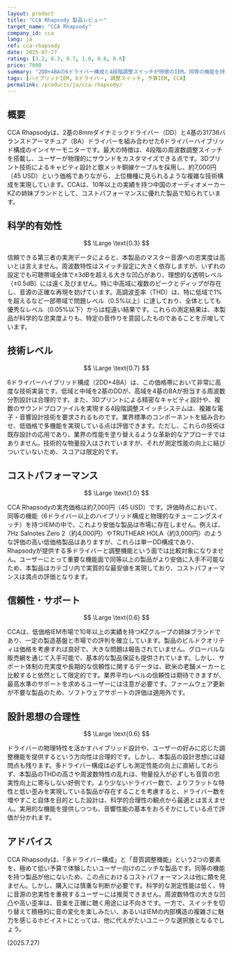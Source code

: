 ```yaml
---
layout: product
title: "CCA Rhapsody 製品レビュー"
target_name: "CCA Rhapsody"
company_id: cca
lang: ja
ref: cca-rhapsody
date: 2025-07-27
rating: [3.2, 0.3, 0.7, 1.0, 0.6, 0.6]
price: 7000
summary: "2DD+4BAの6ドライバー構成と4段階調整スイッチが特徴のIEM。同等の機能を持つ製品の中で最安価格を実現しているが、測定性能には多くの課題がある。"
tags: [ハイブリッドIEM, 6ドライバー, 調整スイッチ, 予算IEM, CCA]
permalink: /products/ja/cca-rhapsody/
---
```


## 概要

CCA Rhapsodyは、2基の8mmダイナミックドライバー（DD）と4基の31736バランスドアーマチュア（BA）ドライバーを組み合わせた6ドライバーハイブリッド構成のインイヤーモニターです。最大の特徴は、4段階の周波数調整スイッチを搭載し、ユーザーが物理的にサウンドをカスタマイズできる点です。3Dプリント技術によるキャビティ設計と銀メッキ銅線ケーブルを採用し、約7,000円（45 USD）という価格でありながら、上位機種に見られるような複雑な技術構成を実現しています。CCAは、10年以上の実績を持つ中国のオーディオメーカーKZの姉妹ブランドとして、コストパフォーマンスに優れた製品で知られています。

## 科学的有効性

$$ \Large \text{0.3} $$

信頼できる第三者の実測データによると、本製品のマスター音源への忠実度は高いとは言えません。周波数特性はスイッチ設定に大きく依存しますが、いずれの設定でも可聴帯域全体で±3dBを超える大きな凹凸があり、理想的な透明レベル（±0.5dB）には遠く及びません。特に中高域に複数のピークとディップが存在し、音源の正確な再現を妨げています。高調波歪率（THD）は、特に低域で1%を超えるなど一部帯域で問題レベル（0.5%以上）に達しており、全体としても優秀なレベル（0.05%以下）からは程遠い結果です。これらの測定結果は、本製品が科学的な忠実度よりも、特定の音作りを意図したものであることを示唆しています。

## 技術レベル

$$ \Large \text{0.7} $$

6ドライバーハイブリッド構成（2DD+4BA）は、この価格帯において非常に高度な技術実装です。低域と中域を2基のDDが、高域を4基のBAが担当する周波数分割設計は合理的です。また、3Dプリントによる精密なキャビティ設計や、複数のサウンドプロファイルを実現する4段階調整スイッチシステムは、複雑な電子・音響設計技術を要求されるものです。業界標準のコンポーネントを組み合わせ、低価格で多機能を実現している点は評価できます。ただし、これらの技術は既存設計の応用であり、業界の性能を塗り替えるような革新的なアプローチではありません。技術的な物量投入はされていますが、それが測定性能の向上に結びついていないため、スコアは限定的です。

## コストパフォーマンス

$$ \Large \text{1.0} $$

CCA Rhapsodyの実売価格は約7,000円（45 USD）です。評価時点において、同等の機能（6ドライバー以上のハイブリッド構成と物理的なチューニングスイッチ）を持つIEMの中で、これより安価な製品は市場に存在しません。例えば、7Hz Salnotes Zero 2（約4,000円）やTRUTHEAR HOLA（約3,000円）のような評価の高い低価格製品はありますが、これらは単一DD構成であり、Rhapsodyが提供する多ドライバーと調整機能という面では比較対象になりません。ユーザーにとって重要な機能面で同等以上の製品がより安価に入手不可能なため、本製品はカテゴリ内で実質的な最安値を実現しており、コストパフォーマンスは満点の評価となります。

## 信頼性・サポート

$$ \Large \text{0.6} $$

CCAは、低価格IEM市場で10年以上の実績を持つKZグループの姉妹ブランドであり、一定の製造基盤と市場での評判を確立しています。製品のビルドクオリティは価格を考慮すれば良好で、大きな問題は報告されていません。グローバルな販売網を通じて入手可能で、基本的な製品保証も提供されています。しかし、サポート体制の充実度や長期的な信頼性に関するデータは、欧米の老舗メーカーと比較すると依然として限定的です。業界平均レベルの信頼性は期待できますが、最高水準のサポートを求めるユーザーには注意が必要です。ファームウェア更新が不要な製品のため、ソフトウェアサポートの評価は適用外です。

## 設計思想の合理性

$$ \Large \text{0.6} $$

ドライバーの物理特性を活かすハイブリッド設計や、ユーザーの好みに応じた調整機能を提供するという方向性は合理的です。しかし、本製品の設計思想には疑問点も残ります。多ドライバー構成は必ずしも測定性能の向上に直結しておらず、本製品のTHDの高さや周波数特性の乱れは、物量投入が必ずしも音質の忠実性向上に寄与しない好例です。より少ないドライバー数で、よりフラットな特性と低い歪みを実現している製品が存在することを考慮すると、ドライバー数を増やすこと自体を目的とした設計は、科学的合理性の観点から最適とは言えません。実用的な機能を提供しつつも、音響性能の基本をおろそかにしている点で評価が分かれます。

## アドバイス

CCA Rhapsodyは、「多ドライバー構成」と「音質調整機能」という2つの要素を、極めて低い予算で体験したいユーザー向けのニッチな製品です。同等の機能を持つ製品が他にないため、この点におけるコストパフォーマンスは他に類を見ません。しかし、購入には慎重な判断が必要です。科学的な測定性能は低く、特に音源の忠実性を重視するユーザーには推奨できません。周波数特性の大きな凹凸や高い歪率は、音楽を正確に聴く用途には不向きです。一方で、スイッチを切り替えて積極的に音の変化を楽しみたい、あるいはIEMの内部構造の複雑さに魅力を感じるホビイストにとっては、他に代えがたいユニークな選択肢となるでしょう。

(2025.7.27)
